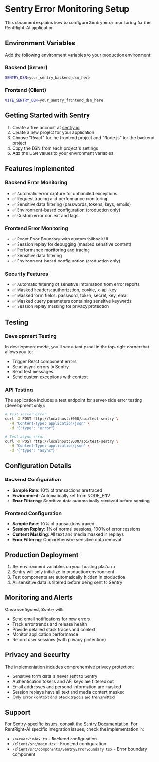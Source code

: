 # Sentry Error Monitoring Setup

This document explains how to configure Sentry error monitoring for the RentRight-AI application.

## Environment Variables

Add the following environment variables to your production environment:

### Backend (Server)
```bash
SENTRY_DSN=your_sentry_backend_dsn_here
```

### Frontend (Client)
```bash
VITE_SENTRY_DSN=your_sentry_frontend_dsn_here
```

## Getting Started with Sentry

1. Create a free account at [sentry.io](https://sentry.io)
2. Create a new project for your application
3. Choose "React" for the frontend project and "Node.js" for the backend project
4. Copy the DSN from each project's settings
5. Add the DSN values to your environment variables

## Features Implemented

### Backend Error Monitoring
- ✅ Automatic error capture for unhandled exceptions
- ✅ Request tracing and performance monitoring
- ✅ Sensitive data filtering (passwords, tokens, keys, emails)
- ✅ Environment-based configuration (production only)
- ✅ Custom error context and tags

### Frontend Error Monitoring
- ✅ React Error Boundary with custom fallback UI
- ✅ Session replay for debugging (masked sensitive content)
- ✅ Performance monitoring and tracing
- ✅ Sensitive data filtering
- ✅ Environment-based configuration (production only)

### Security Features
- ✅ Automatic filtering of sensitive information from error reports
- ✅ Masked headers: authorization, cookie, x-api-key
- ✅ Masked form fields: password, token, secret, key, email
- ✅ Masked query parameters containing sensitive keywords
- ✅ Session replay masking for privacy protection

## Testing

### Development Testing
In development mode, you'll see a test panel in the top-right corner that allows you to:
- Trigger React component errors
- Send async errors to Sentry
- Send test messages
- Send custom exceptions with context

### API Testing
The application includes a test endpoint for server-side error testing (development only):

```bash
# Test server error
curl -X POST http://localhost:5000/api/test-sentry \
  -H "Content-Type: application/json" \
  -d '{"type": "error"}'

# Test async error
curl -X POST http://localhost:5000/api/test-sentry \
  -H "Content-Type: application/json" \
  -d '{"type": "async"}'
```

## Configuration Details

### Backend Configuration
- **Sample Rate**: 10% of transactions are traced
- **Environment**: Automatically set from NODE_ENV
- **Error Filtering**: Sensitive data automatically removed before sending

### Frontend Configuration
- **Sample Rate**: 10% of transactions traced
- **Session Replay**: 1% of normal sessions, 100% of error sessions
- **Content Masking**: All text and media masked in replays
- **Error Filtering**: Comprehensive sensitive data removal

## Production Deployment

1. Set environment variables on your hosting platform
2. Sentry will only initialize in production environment
3. Test components are automatically hidden in production
4. All sensitive data is filtered before being sent to Sentry

## Monitoring and Alerts

Once configured, Sentry will:
- Send email notifications for new errors
- Track error trends and release health
- Provide detailed stack traces and context
- Monitor application performance
- Record user sessions (with privacy protection)

## Privacy and Security

The implementation includes comprehensive privacy protection:
- Sensitive form data is never sent to Sentry
- Authentication tokens and API keys are filtered out
- Email addresses and personal information are masked
- Session replays have all text and media content masked
- Only error context and stack traces are transmitted

## Support

For Sentry-specific issues, consult the [Sentry Documentation](https://docs.sentry.io/).
For RentRight-AI specific integration issues, check the implementation in:
- `/server/index.ts` - Backend configuration
- `/client/src/main.tsx` - Frontend configuration
- `/client/src/components/SentryErrorBoundary.tsx` - Error boundary component